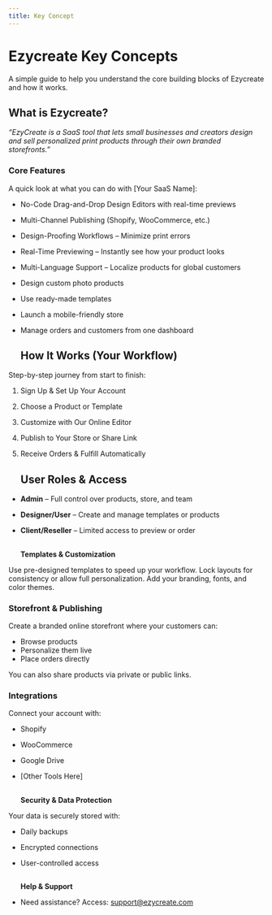```yaml
---
title: Key Concept
---
```

# **Ezycreate Key Concepts** 

A simple guide to help you understand the core building blocks of Ezycreate and how it works.

##  **What is Ezycreate?**

*“EzyCreate is a SaaS tool that lets small businesses and creators design and sell personalized print products through their own branded storefronts.”*

### **Core Features**

A quick look at what you can do with \[Your SaaS Name]:

* No-Code Drag-and-Drop Design Editors with real-time previews
* Multi-Channel Publishing (Shopify, WooCommerce, etc.)
* Design-Proofing Workflows – Minimize print errors
* Real-Time Previewing – Instantly see how your product looks
* Multi-Language Support – Localize products for global customers
* Design custom photo products
* Use ready-made templates
* Launch a mobile-friendly store
* Manage orders and customers from one dashboard


  ## **How It Works (Your Workflow)**

Step-by-step journey from start to finish:

1. Sign Up & Set Up Your Account
2. Choose a Product or Template
3. Customize with Our Online Editor
4. Publish to Your Store or Share Link
5. Receive Orders & Fulfill Automatically

   ## **User Roles & Access**

* **Admin** – Full control over products, store, and team
* **Designer/User** – Create and manage templates or products
* **Client/Reseller** – Limited access to preview or order

  ## 
  **Templates & Customization**

Use pre-designed templates to speed up your workflow. Lock layouts for consistency or allow full personalization. Add your branding, fonts, and color themes.

###  **Storefront & Publishing**

Create a branded online storefront where your customers can:

* Browse products
* Personalize them live
* Place orders directly

You can also share products via private or public links.

###  **Integrations**

Connect your account with:

* Shopify
* WooCommerce
* Google Drive
* \[Other Tools Here]

  ## 
  **Security & Data Protection**

Your data is securely stored with:

* Daily backups
* Encrypted connections
* User-controlled access

  ## 
  **Help & Support** 
* Need assistance? Access: support@ezycreate.com
